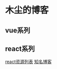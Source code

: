 # 木尘的博客
## vue系列
## react系列
[react资源列表](https://github.com/muchengit/blog/issues/2)
[知名博客](https://github.com/muchengit/blog/issues/2)



